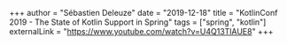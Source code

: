 +++
author = "Sébastien Deleuze"
date = "2019-12-18"
title = "KotlinConf 2019 - The State of Kotlin Support in Spring"
tags = ["spring", "kotlin"]
externalLink = "https://www.youtube.com/watch?v=U4Q13TlAUE8"
+++
